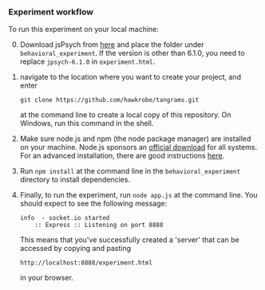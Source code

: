 ### Experiment workflow

To run this experiment on your local machine:

0. Download jsPsych from [here](https://github.com/jspsych/jsPsych/releases) and place the folder under `behavioral_experiment`.  If the version is other than 6.1.0, you need to replace `jpsych-6.1.0` in  `experiment.html`.

1. navigate to the location where you want to create your project, and enter 
   ```
   git clone https://github.com/hawkrobe/tangrams.git
   ```
   at the command line to create a local copy of this repository. On Windows, run this command in the shell.

2. Make sure node.js and npm (the node package manager) are installed on your machine. Node.js sponsors an [official download](http://nodejs.org/download/) for all systems. For an advanced installation, there are good instructions [here](https://gist.github.com/isaacs/579814).

3. Run ```npm install``` at the command line in the `behavioral_experiment` directory to install dependencies. 

4. Finally, to run the experiment, run ```node app.js``` at the command line. You should expect to see the following message:
   ```
   info  - socket.io started
       :: Express :: Listening on port 8888
   ```
   This means that you've successfully created a 'server' that can be accessed by copying and pasting 
   ```
   http://localhost:8888/experiment.html
   ```
   in your browser. 
